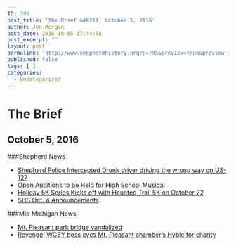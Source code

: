 ```yaml
---
ID: 795
post_title: 'The Brief &#8211; October 5, 2016'
author: Jon Morgan
post_date: 2016-10-05 17:44:58
post_excerpt: ""
layout: post
permalink: 'http://www.shepherdhistory.org?p=795&preview=true&preview_id=795'
published: false
tags: [ ]
categories:
  - Uncategorized
---
```

# The Brief
## October 5, 2016

###Shepherd News
* [Shepherd Police Intercepted Drunk driver driving the wrong way on US-127](https://32bpwr3.gitbooks.io/tsj-10052016/content/10052016/drunkdriver.md)
* [Open Auditions to be Held for High School Musical](10052016/HSMusical.md)
* [Holiday 5K Series Kicks off with Haunted Trail 5K on October 22](10052016/crosscountryholiday5k.md)
* [SHS Oct. 4 Announcements](10052016/shs10042016.md)

###Mid Michigan News
* [Mt. Pleasant park bridge vandalized](http:/www.themorningsun.com/general-news/20161004/mt-pleasant-park-bridge-vandalized)
* [Revenge: WCZY boss eyes Mt. Pleasant chamber’s Hyble for charity](http:/www.themorningsun.com/general-news/20161004/revenge-wczy-boss-eyes-mt-pleasant-chambers-hyble-for-charity)